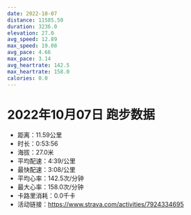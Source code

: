 ```yaml
---
date: 2022-10-07
distance: 11585.50
duration: 3236.0
elevation: 27.0
avg_speed: 12.89
max_speed: 19.08
avg_pace: 4.66
max_pace: 3.14
avg_heartrate: 142.5
max_heartrate: 158.0
calories: 0.0
---
```


# 2022年10月07日 跑步数据

- 距离：11.59公里
- 时长：0:53:56
- 海拔：27.0米
- 平均配速：4:39/公里
- 最快配速：3:08/公里
- 平均心率：142.5次/分钟
- 最大心率：158.0次/分钟
- 卡路里消耗：0.0千卡
- 活动链接：https://www.strava.com/activities/7924334695
